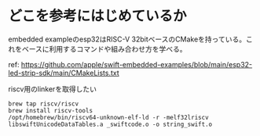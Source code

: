 # どこを参考にはじめているか

embedded exampleのesp32はRISC-V 32bitベースのCMakeを持っている。これをベースに利用するコマンドや組み合わせ方を学べる。

ref: https://github.com/apple/swift-embedded-examples/blob/main/esp32-led-strip-sdk/main/CMakeLists.txt

riscv用のlinkerを取得したい

```
brew tap riscv/riscv
brew install riscv-tools
/opt/homebrew/bin/riscv64-unknown-elf-ld -r -melf32lriscv libswiftUnicodeDataTables.a _swiftcode.o -o string_swift.o
```
